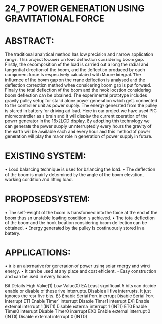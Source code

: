 # 24_7 POWER GENERATION USING GRAVITATIONAL FORCE

# ABSTRACT:

The traditional analytical method has low precision and narrow application range. This project focuses on load deflection considering boom gap. Firstly, the decomposition of the load is carried out a long the radial and tangential direction of the boom, and the deflection produced by each component force is respectively calculated with Moore integral. The influence of the boom gap on the crane deflection is analysed and the deflection correction method when considering boom gap is put forward. Finally the total deflection of the boom and the hook location considering boom deflection can be obtained. The experimental prototype includes gravity pulley setup for stand alone power generation which gets connected to the controller unit as power supply. The energy generated from the pulley is stored in battery for driving ad load. Here in our project we have used PIC microcontroller as a brain and it will display the current operation of the power generator in the 16x2LCD display. By adopting this technology we can generate the power supply uninterruptedly every hours the gravity of the earth will be available each and every hour and this method of power generation will play the major role in generation of power supply in future.
 




# EXISTING SYSTEM:
 • Load balancing technique is used for balancing the load. 
• The deflection of the boom is mainly determined by the angle of the boom elevation, working condition and lifting load. 

# PROPOSEDSYSTEM:
 • The self-weight of the boom is transformed into the force at the end of the boom thus an unstable loading condition is achieved.
 • The total deflection of the boom and the hook location considering boom deflection can be obtained.
 • Energy generated by the pulley Is continuously stored in a battery.

 # APPLICATIONS:
 • It Is an alternative for generation of power using solar energy and wind energy. 
• It can be used at any place and cost efficient.
• Easy construction and can be used in every house.


Bit Details  	High Value(1)  	Low Value(0)
EA	Least significant 5 bits can decide enable or disable of these five interrupts.	Disable all five interrupts. It just ignores the rest five bits.
ES	Enable Serial Port Interrupt	Disable Serial Port Interrupt
ET1	Enable Timer1 interrupt	Disable Timer1 interrupt
EX1	Enable external interrupt 1 (INT1)	Disable external interrupt 1 (INT1)
ET0	Enable Timer0 interrupt	Disable Timer0 interrupt
EX0	Enable external interrupt 0 (INT0)	Disable external interrupt 0 (INT0)


